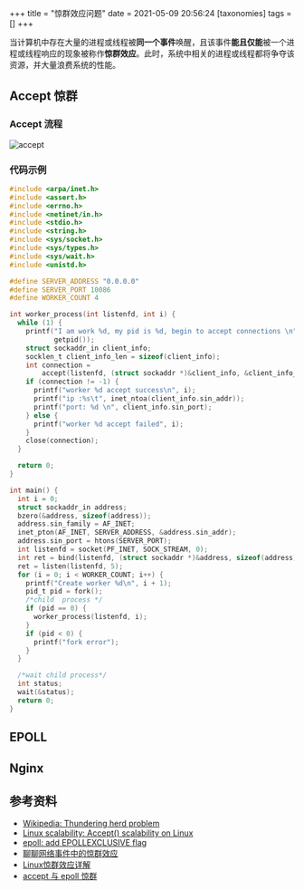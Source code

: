 +++
title = "惊群效应问题"
date = 2021-05-09 20:56:24
[taxonomies]
tags = []
+++

当计算机中存在大量的进程或线程被**同一个事件**唤醒，且该事件**能且仅能**被一个进程或线程响应的现象被称作**惊群效应**。此时，系统中相关的进程或线程都将争夺该资源，并大量浪费系统的性能。

## Accept 惊群

### Accept 流程

![accept](/images/thndering-herd-problem/01-accept.png)

### 代码示例

``` c
#include <arpa/inet.h>
#include <assert.h>
#include <errno.h>
#include <netinet/in.h>
#include <stdio.h>
#include <string.h>
#include <sys/socket.h>
#include <sys/types.h>
#include <sys/wait.h>
#include <unistd.h>

#define SERVER_ADDRESS "0.0.0.0"
#define SERVER_PORT 10086
#define WORKER_COUNT 4

int worker_process(int listenfd, int i) {
  while (1) {
    printf("I am work %d, my pid is %d, begin to accept connections \n", i,
           getpid());
    struct sockaddr_in client_info;
    socklen_t client_info_len = sizeof(client_info);
    int connection =
        accept(listenfd, (struct sockaddr *)&client_info, &client_info_len);
    if (connection != -1) {
      printf("worker %d accept success\n", i);
      printf("ip :%s\t", inet_ntoa(client_info.sin_addr));
      printf("port: %d \n", client_info.sin_port);
    } else {
      printf("worker %d accept failed", i);
    }
    close(connection);
  }

  return 0;
}

int main() {
  int i = 0;
  struct sockaddr_in address;
  bzero(&address, sizeof(address));
  address.sin_family = AF_INET;
  inet_pton(AF_INET, SERVER_ADDRESS, &address.sin_addr);
  address.sin_port = htons(SERVER_PORT);
  int listenfd = socket(PF_INET, SOCK_STREAM, 0);
  int ret = bind(listenfd, (struct sockaddr *)&address, sizeof(address));
  ret = listen(listenfd, 5);
  for (i = 0; i < WORKER_COUNT; i++) {
    printf("Create worker %d\n", i + 1);
    pid_t pid = fork();
    /*child  process */
    if (pid == 0) {
      worker_process(listenfd, i);
    }
    if (pid < 0) {
      printf("fork error");
    }
  }

  /*wait child process*/
  int status;
  wait(&status);
  return 0;
}
```

## EPOLL

## Nginx

## 参考资料

* [Wikipedia: Thundering herd problem](https://en.wikipedia.org/wiki/Thundering_herd_problem)
* [Linux scalability: Accept() scalability on Linux](http://www.citi.umich.edu/projects/linux-scalability/reports/accept.html)
* [epoll: add EPOLLEXCLUSIVE flag](https://github.com/torvalds/linux/commit/df0108c5da561c66c333bb46bfe3c1fc65905898)
* [聊聊网络事件中的惊群效应](https://manjusaka.itscoder.com/posts/2019/03/28/somthing-about-thundering-herd/)
* [Linux惊群效应详解](https://blog.csdn.net/lyztyycode/article/details/78648798)
* [accept 与 epoll 惊群](https://pureage.info/2015/12/22/thundering-herd.html)
